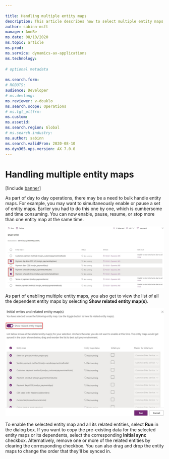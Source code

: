 ```yaml
---

title: Handling multiple entity maps
description: This article describes how to select multiple entity maps, view a list of dependent entity maps, enable the entity maps and all of its related entities, and copy pre-existing data.
author: sabinn-msft
manager: AnnBe
ms.date: 08/10/2020
ms.topic: article
ms.prod: 
ms.service: dynamics-ax-applications
ms.technology: 

# optional metadata

ms.search.form: 
# ROBOTS: 
audience: Developer
# ms.devlang: 
ms.reviewer: v-douklo
ms.search.scope: Operations
# ms.tgt_pltfrm: 
ms.custom:
ms.assetid: 
ms.search.region: Global
# ms.search.industry: 
ms.author: sabinn
ms.search.validFrom: 2020-08-10
ms.dyn365.ops.version: AX 7.0.0
---
```


# Handling multiple entity maps

[!include [banner](../../includes/banner.md)]


As part of day to day operations, there may be a need to bulk handle entity maps. For example, you may want to simultaneously enable or pause a set of entity maps. Earlier you had to do this one by one, which is cumbersome and time consuming. You can now enable, pause, resume, or stop more than one entity map at the same time.

![Selecting multiple entity maps](media/select-multiple-entity-maps.png)
 
As part of enabling multiple entity maps, you also get to view the list of all the dependent entity maps by selecting **Show related entity map(s)**.

![Show related entity maps](media/show-related-entity-map.png)
 
To enable the selected entity map and all its related entities, select **Run** in the dialog box. If you want to copy the pre-existing data for the selected entity maps or its dependents, select the corresponding **Initial sync** checkbox. Alternatively, remove one or more of the related entities by clearing the corresponding checkbox. You can also drag and drop the entity maps to change the order that they'll be synced in.
